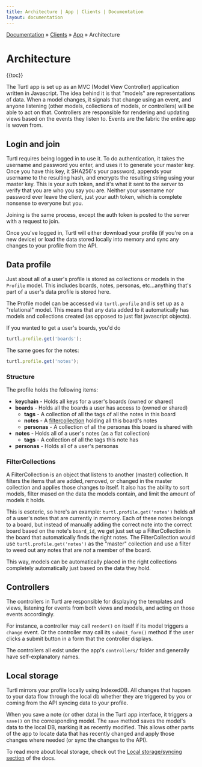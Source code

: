 ```yaml
---
title: Architecture | App | Clients | Documentation
layout: documentation
---
```


<div class="breadcrumb">
    <a href="/docs">Documentation</a> &raquo;
    <a href="/docs/clients/index">Clients</a> &raquo;
    <a href="/docs/clients/app/index">App</a> &raquo;
    Architecture
</div>

# Architecture
{{toc}}

The Turtl app is set up as an MVC (Model View Controller) application written in
Javascript. The idea behind it is that "models" are representations of data.
When a model changes, it signals that change using an event, and anyone
listening (other models, collections of models, or controllers) will be able to
act on that. Controllers are responsible for rendering and updating views based
on the events they listen to. Events are the fabric the entire app is woven
from.

## Login and join
Turtl requires being logged in to use it. To do authentication, it takes the
username and password you enter, and uses it to generate your master key. Once
you have this key, it SHA256's your password, appends your username to the
resulting hash, and encrypts the resulting string using your master key. This is
your auth token, and it's what it sent to the server to verify that you are who
you say you are. Neither your username nor password ever leave the client, just
your auth token, which is complete nonsense to everyone but you.

Joining is the same process, except the auth token is posted to the server with
a request to join.

Once you've logged in, Turtl will either download your profile (if you're on a
new device) or load the data stored locally into memory and sync any changes to
your profile from the API.

## Data profile
Just about all of a user's profile is stored as collections or models in the
`Profile` model. This includes boards, notes, personas, etc...anything that's
part of a user's data profile is stored here.

The Profile model can be accessed via `turtl.profile` and is set up as a
"relational" model. This means that any data added to it automatically has
models and collections created (as opposed to just flat javascript objects).

If you wanted to get a user's boards, you'd do

```javascript
turtl.profile.get('boards');
```

The same goes for the notes:

```javascript
turtl.profile.get('notes');
```

### Structure
The profile holds the following items:

- __keychain__ - Holds all keys for a user's boards (owned or shared)
- __boards__ - Holds all the boards a user has access to (owned or shared)
  - __tags__ - A collection of all the tags of all the notes in this board
  - __notes__ - A [filtercollection](#filtercollections) holding all this
    board's notes
  - __personas__ - A collection of all the personas this board is shared with
- __notes__ - Holds all of a user's notes (as a flat collection)
  - __tags__ - A collection of all the tags this note has
- __personas__ - Holds all of a user's personas

### FilterCollections
A FilterCollection is an object that listens to another (master) collection. It
filters the items that are added, removed, or changed in the master collection
and applies those changes to itself. It also has the ability to sort models,
filter mased on the data the models contain, and limit the amount of models it
holds.

This is esoteric, so here's an example: `turtl.profile.get('notes')` holds *all*
of a user's notes that are currently in memory. Each of these notes belongs to a
board, but instead of manually adding the correct note into the correct board
based on the note's `board_id`, we get just set up a FilterCollection in the
board that automatically finds the right notes. The FilterCollection would use
`turtl.profile.get('notes')` as the "master" collection and use a filter to
weed out any notes that are *not* a member of the board. 

This way, models can be automatically placed in the right collections completely
automatically just based on the data they hold.

## Controllers
The controllers in Turtl are responsible for displaying the templates and views,
listening for events from both views and models, and acting on those events
accordingly.

For instance, a controller may call `render()` on itself if its model triggers a
`change` event. Or the controller may call its `submit_form()` method if the
user clicks a submit button in a form that the controller displays.

The controllers all exist under the app's `controllers/` folder and generally
have self-explanatory names.

## Local storage
Turtl mirrors your profile locally using IndexedDB. All changes that happen to
your data flow through the local db whether they are triggered by you or coming
from the API syncing data to your profile.

When you save a note (or other data) in the Turtl app interface, it triggers a
`save()` on the corresponding model. The `save` method saves the model's data to
the local DB, marking it as recently modified. This allows other parts of the
app to locate data that has recently changed and apply those changes where
needed (or sync the changes to the API).

To read more about local storage, check out the [Local storage/syncing section](/docs/clients/app/local_db)
of the docs.

